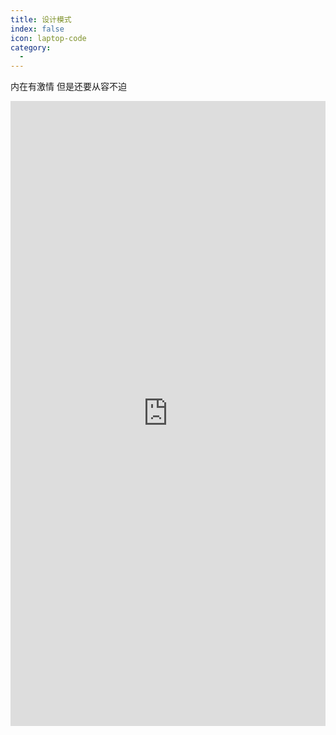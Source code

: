 ```yaml
---
title: 设计模式
index: false
icon: laptop-code
category:
  - 
---
```


<Catalog />


内在有激情 但是还要从容不迫
<body>
<iframe src="https://hw59jj30i1.feishu.cn/docx/OWYodWlf7oBs0nxdIXpcpvF2nWf?from=from_copylink" width="100%" height="1000"  scrolling="no"  frameborder="no"></iframe>
</body>

